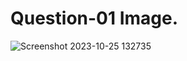 # Question-01 Image.
![Screenshot 2023-10-25 132735](https://github.com/Khush0031/pw-skills-full-stack-web-dev-assignment-solution/assets/121889921/043bb7bf-4c5a-4d90-8a1e-604fde3b0b63)
